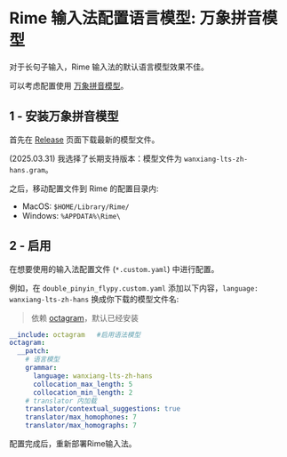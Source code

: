 # Rime 输入法配置语言模型: 万象拼音模型

对于长句子输入，Rime 输入法的默认语言模型效果不佳。

可以考虑配置使用 [万象拼音模型](https://github.com/amzxyz/RIME-LMDG)。

## 1 - 安装万象拼音模型

首先在 [Release](https://github.com/amzxyz/RIME-LMDG/releases) 页面下载最新的模型文件。

(2025.03.31) 我选择了长期支持版本：模型文件为 `wanxiang-lts-zh-hans.gram`。

之后，移动配置文件到 Rime 的配置目录内:

* MacOS: `$HOME/Library/Rime/`
* Windows: `%APPDATA%\Rime\`

## 2 - 启用

在想要使用的输入法配置文件 (`*.custom.yaml`) 中进行配置。

例如，在 `double_pinyin_flypy.custom.yaml` 添加以下内容，`language: wanxiang-lts-zh-hans` 换成你下载的模型文件名:

> 依赖 [octagram](https://github.com/lotem/rime-octagram-data/?tab=readme-ov-file#%E5%85%AB%E8%82%A1%E6%96%87%E8%AA%9E%E6%B3%95)，默认已经安装

```yaml
__include: octagram   #启用语法模型
octagram:
  __patch:
    # 语言模型
    grammar:
      language: wanxiang-lts-zh-hans
      collocation_max_length: 5
      collocation_min_length: 2
    # translator 内加载
    translator/contextual_suggestions: true
    translator/max_homophones: 7
    translator/max_homographs: 7
```

配置完成后，重新部署Rime输入法。
